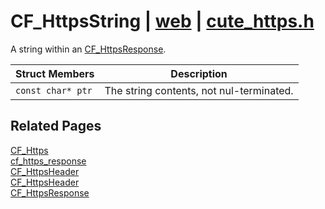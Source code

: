 # CF_HttpsString | [web](https://github.com/RandyGaul/cute_framework/blob/master/docs/web_readme.md) | [cute_https.h](https://github.com/RandyGaul/cute_framework/blob/master/include/cute_https.h)

A string within an [CF_HttpsResponse](https://github.com/RandyGaul/cute_framework/blob/master/docs/web/cf_httpsresponse.md).

Struct Members | Description
--- | ---
`const char* ptr` | The string contents, not nul-terminated.

## Related Pages

[CF_Https](https://github.com/RandyGaul/cute_framework/blob/master/docs/web/cf_https.md)  
[cf_https_response](https://github.com/RandyGaul/cute_framework/blob/master/docs/web/cf_https_response.md)  
[CF_HttpsHeader](https://github.com/RandyGaul/cute_framework/blob/master/docs/web/cf_httpsheader.md)  
[CF_HttpsHeader](https://github.com/RandyGaul/cute_framework/blob/master/docs/web/cf_httpsheader.md)  
[CF_HttpsResponse](https://github.com/RandyGaul/cute_framework/blob/master/docs/web/cf_httpsresponse.md)  
